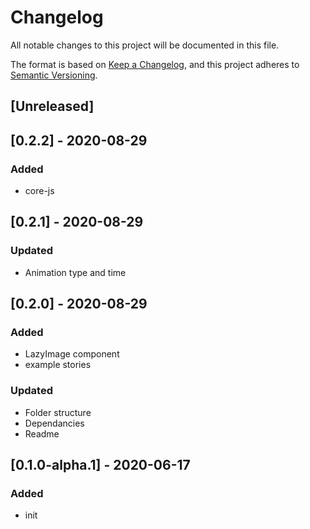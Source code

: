 # Changelog
All notable changes to this project will be documented in this file.

The format is based on [Keep a Changelog](https://keepachangelog.com/en/1.0.0/),
and this project adheres to [Semantic Versioning](https://semver.org/spec/v2.0.0.html).

## [Unreleased]

## [0.2.2] - 2020-08-29
### Added
- core-js

## [0.2.1] - 2020-08-29
### Updated
- Animation type and time

## [0.2.0] - 2020-08-29
### Added
- LazyImage component
- example stories

### Updated
- Folder structure
- Dependancies
- Readme

## [0.1.0-alpha.1] - 2020-06-17
### Added
- init
